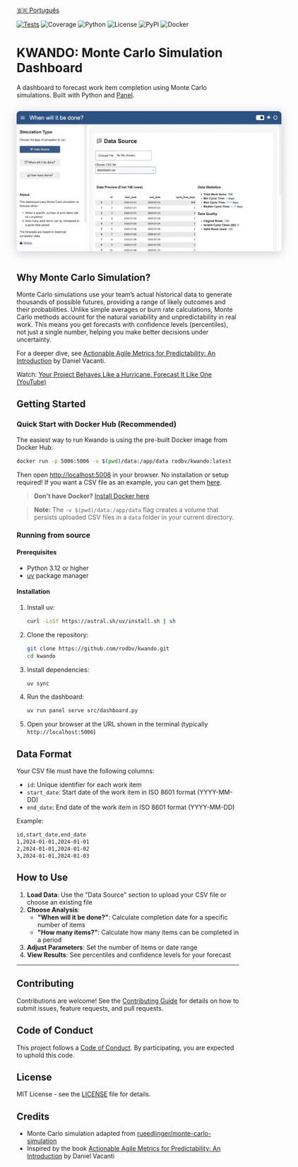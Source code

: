 [🇧🇷 Português](README-pt-br.md)

[![Tests](https://github.com/rodbv/kwando/actions/workflows/test.yml/badge.svg)](https://github.com/rodbv/kwando/actions/workflows/test.yml)
![Coverage](https://img.shields.io/badge/coverage-97%25-green)
![Python](https://img.shields.io/badge/python-3.12+-blue.svg)
![License](https://img.shields.io/badge/license-MIT-green.svg)
![PyPI](https://img.shields.io/badge/PyPI-kwando-blue.svg)
![Docker](https://img.shields.io/badge/docker-available-blue.svg)

# KWANDO: Monte Carlo Simulation Dashboard

A dashboard to forecast work item completion using Monte Carlo simulations. Built with Python and [Panel](https://panel.holoviz.org/).

<img src="docs/images/screencap.gif" alt="KWANDO Dashboard Screenshot" style="max-width: 600px; box-shadow: 0 4px 24px #0003; border-radius: 8px; margin: 1em 0;" />

## Why Monte Carlo Simulation?

Monte Carlo simulations use your team’s actual historical data to generate thousands of possible futures, providing a range of likely outcomes and their probabilities. Unlike simple averages or burn rate calculations, Monte Carlo methods account for the natural variability and unpredictability in real work. This means you get forecasts with confidence levels (percentiles), not just a single number, helping you make better decisions under uncertainty.

For a deeper dive, see [Actionable Agile Metrics for Predictability: An Introduction](https://actionableagile.com/books/aamfp/) by Daniel Vacanti.

Watch: [Your Project Behaves Like a Hurricane. Forecast It Like One (YouTube)](https://www.youtube.com/watch?v=j1FTNVRkJYg)

## Getting Started

### Quick Start with Docker Hub (Recommended)

The easiest way to run Kwando is using the pre-built Docker image from Docker Hub:

```sh
docker run -p 5006:5006 -v $(pwd)/data:/app/data rodbv/kwando:latest
```

Then open [http://localhost:5006](http://localhost:5006) in your browser. No installation or setup required!
If you want a CSV file as an example, you can get them [here](https://github.com/rodbv/kwando/tree/main/data).

> **Don't have Docker?** [Install Docker here](https://docs.docker.com/get-docker/)

> **Note:** The `-v $(pwd)/data:/app/data` flag creates a volume that persists uploaded CSV files in a `data` folder in your current directory.

### Running from source

#### Prerequisites

- Python 3.12 or higher
- [uv](https://docs.astral.sh/uv/getting-started/installation/) package manager

#### Installation

1. Install uv:
   ```sh
   curl -LsSf https://astral.sh/uv/install.sh | sh
   ```
2. Clone the repository:
   ```sh
   git clone https://github.com/rodbv/kwando.git
   cd kwando
   ```
3. Install dependencies:
   ```sh
   uv sync
   ```
4. Run the dashboard:
   ```sh
   uv run panel serve src/dashboard.py
   ```
5. Open your browser at the URL shown in the terminal (typically `http://localhost:5006`)

## Data Format

Your CSV file must have the following columns:
- `id`: Unique identifier for each work item
- `start_date`: Start date of the work item in ISO 8601 format (YYYY-MM-DD)
- `end_date`: End date of the work item in ISO 8601 format (YYYY-MM-DD)

Example:

```csv
id,start_date,end_date
1,2024-01-01,2024-01-01
2,2024-01-01,2024-01-02
3,2024-01-01,2024-01-03
```

## How to Use

1. **Load Data**: Use the "Data Source" section to upload your CSV file or choose an existing file
2. **Choose Analysis**:
   - **"When will it be done?"**: Calculate completion date for a specific number of items
   - **"How many items?"**: Calculate how many items can be completed in a period
3. **Adjust Parameters**: Set the number of items or date range
4. **View Results**: See percentiles and confidence levels for your forecast

---

## Contributing

Contributions are welcome! See the [Contributing Guide](CONTRIBUTING.md) for details on how to submit issues, feature requests, and pull requests.

## Code of Conduct

This project follows a [Code of Conduct](CODE_OF_CONDUCT.md). By participating, you are expected to uphold this code.

## License

MIT License - see the [LICENSE](LICENSE) file for details.

## Credits

- Monte Carlo simulation adapted from [rueedlinger/monte-carlo-simulation](https://github.com/rueedlinger/monte-carlo-simulation)
- Inspired by the book [Actionable Agile Metrics for Predictability: An Introduction](https://actionableagile.com/books/aamfp/) by Daniel Vacanti
